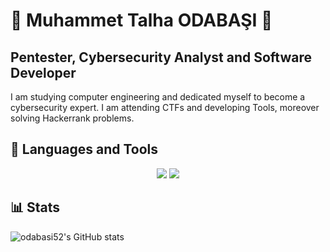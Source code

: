 <h1> 🤘 Muhammet Talha ODABAŞI 🤘 </h1>

<h2> Pentester, Cybersecurity Analyst and Software Developer </h2>

I am studying computer engineering and dedicated myself to become a cybersecurity expert.
I am attending CTFs and developing Tools, moreover solving Hackerrank problems.

<h2> 🧰 Languages and Tools </h2>

<!--https://github.com/tandpfun/skill-icons-->
<p align="center">
    <img src="https://skillicons.dev/icons?i=linux,vim,c,cpp,py,html,mysql,js,java,git,bash,powershell" />
    <img src="https://skillicons.dev/icons?i=dart,flutter,cs,unity,godot" />
</p>

<h2> 📊 Stats </h2>

<!--https://github.com/anuraghazra/github-readme-stats-->
![odabasi52's GitHub stats](https://github-readme-stats.vercel.app/api?username=odabasi52&show_icons=true&theme=gruvbox)
